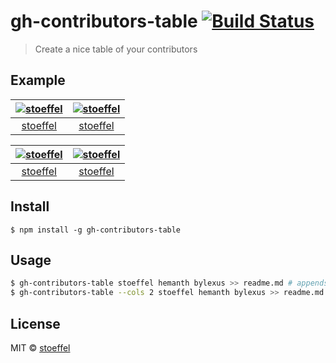 # gh-contributors-table [![Build Status](https://travis-ci.org/stoeffel/gh-contributors-table.svg?branch=master)](https://travis-ci.org/stoeffel/gh-contributors-table)

> Create a nice table of your contributors

## Example

|  [![stoeffel](https://avatars.githubusercontent.com/u/1217681?v=3&s=80)](https://github.com/stoeffel) | [![stoeffel](https://avatars.githubusercontent.com/u/1217681?v=3&s=80)](https://github.com/stoeffel)  |
| :--:|:--: |
|  [stoeffel](https://github.com/stoeffel) | [stoeffel](https://github.com/stoeffel)  |

|  [![stoeffel](https://avatars.githubusercontent.com/u/1217681?v=3&s=80)](https://github.com/stoeffel) | [![stoeffel](https://avatars.githubusercontent.com/u/1217681?v=3&s=80)](https://github.com/stoeffel)  |
| :--:|:--: |
|  [stoeffel](https://github.com/stoeffel) | [stoeffel](https://github.com/stoeffel)  |
## Install

```
$ npm install -g gh-contributors-table
```


## Usage

```bash
$ gh-contributors-table stoeffel hemanth bylexus >> readme.md # appends the readme with the generated table 
$ gh-contributors-table --cols 2 stoeffel hemanth bylexus >> readme.md # default for cols is 4

```

## License

MIT © [stoeffel](http://schtoeffel.ch)

